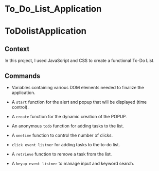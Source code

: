 # To_Do_List_Application


# ToDolistApplication
## Context
In this project, I used JavaScript and CSS to create a functional To-Do List.

## Commands
- Variables containing various DOM elements needed to finalize the application.

- A `start` function for the alert and popup that will be displayed (time control).

- A `create` function for the dynamic creation of the POPUP.

- An anonymous `todo` function for adding tasks to the list.

- A `onetime` function to control the number of clicks.

- `click event listner` for adding tasks to the to-do list.

- A `retrieve` function to remove a task from the list.

- A `keyup event listner` to manage input and keyword search.
